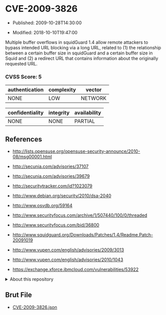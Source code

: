 # CVE-2009-3826

- Published: 2009-10-28T14:30:00

- Modified: 2018-10-10T19:47:00

Multiple buffer overflows in squidGuard 1.4 allow remote attackers to bypass intended URL blocking via a long URL, related to (1) the relationship between a certain buffer size in squidGuard and a certain buffer size in Squid and (2) a redirect URL that contains information about the originally requested URL.

### CVSS Score: **5**

| authentication | complexity | vector |
| --- | --- | --- |
| NONE | LOW | NETWORK |

| confidentiality | integrity | availability |
| --- | --- | --- |
| NONE | NONE | PARTIAL |

## References

* http://lists.opensuse.org/opensuse-security-announce/2010-08/msg00001.html

* http://secunia.com/advisories/37107

* http://secunia.com/advisories/39679

* http://securitytracker.com/id?1023079

* http://www.debian.org/security/2010/dsa-2040

* http://www.osvdb.org/59164

* http://www.securityfocus.com/archive/1/507440/100/0/threaded

* http://www.securityfocus.com/bid/36800

* http://www.squidguard.org/Downloads/Patches/1.4/Readme.Patch-20091019

* http://www.vupen.com/english/advisories/2009/3013

* http://www.vupen.com/english/advisories/2010/1043

* https://exchange.xforce.ibmcloud.com/vulnerabilities/53922

<details>
<summary>About this repository</summary> 

  This repository is part of the project [Live Hack CVE](https://github.com/Live-Hack-CVE). Main website can be found [www.live-hack.org](https://www.live-hack.org) 
  
  Made by [Sn0wAlice](https://github.com/Sn0wAlice) for the people that care about security and need to have a feed of the latest CVEs. Hope you enjoy it, don't forget to star the repo and follow me on [Twitter](https://twitter.com/Sn0wAlice) and [Github](https://github.com/Sn0wAlice). And that is my [personnal website](https://www.alice-snow.me/)

  - [Home Page](https://github.com/Live-Hack-CVE)
  - [Framework](https://github.com/Live-Hack-CVE/cve-framework)
  - [CVE database](https://github.com/Live-Hack-CVE/full_database)
  - [Changelog](https://github.com/Live-Hack-CVE/Changelog)
</details>

## Brut File

* [CVE-2009-3826.json](https://raw.githubusercontent.com/Live-Hack-CVE/full_database/main/cves/2009/CVE-2009-3826.json)

